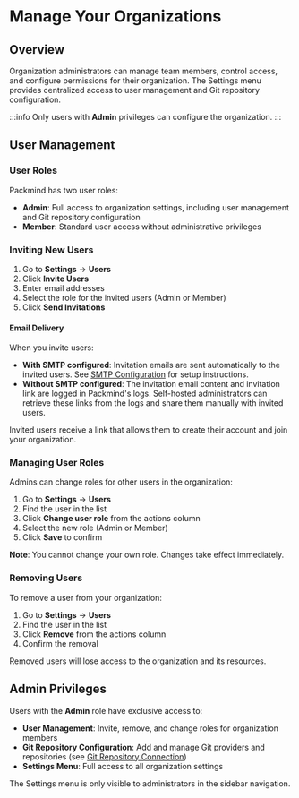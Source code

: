 # Manage Your Organizations

## Overview

Organization administrators can manage team members, control access, and configure permissions for their organization. The Settings menu provides centralized access to user management and Git repository configuration.

:::info
Only users with **Admin** privileges can configure the organization.
:::

## User Management

### User Roles

Packmind has two user roles:

- **Admin**: Full access to organization settings, including user management and Git repository configuration
- **Member**: Standard user access without administrative privileges

### Inviting New Users

1. Go to **Settings** → **Users**
2. Click **Invite Users**
3. Enter email addresses
4. Select the role for the invited users (Admin or Member)
5. Click **Send Invitations**

#### Email Delivery

When you invite users:

- **With SMTP configured**: Invitation emails are sent automatically to the invited users. See [SMTP Configuration](./gs-install-self-hosted.md#smtp-configuration) for setup instructions.
- **Without SMTP configured**: The invitation email content and invitation link are logged in Packmind's logs. Self-hosted administrators can retrieve these links from the logs and share them manually with invited users.

Invited users receive a link that allows them to create their account and join your organization.

### Managing User Roles

Admins can change roles for other users in the organization:

1. Go to **Settings** → **Users**
2. Find the user in the list
3. Click **Change user role** from the actions column
4. Select the new role (Admin or Member)
5. Click **Save** to confirm

**Note**: You cannot change your own role. Changes take effect immediately.

### Removing Users

To remove a user from your organization:

1. Go to **Settings** → **Users**
2. Find the user in the list
3. Click **Remove** from the actions column
4. Confirm the removal

Removed users will lose access to the organization and its resources.

## Admin Privileges

Users with the **Admin** role have exclusive access to:

- **User Management**: Invite, remove, and change roles for organization members
- **Git Repository Configuration**: Add and manage Git providers and repositories (see [Git Repository Connection](./git-repository-connection.md))
- **Settings Menu**: Full access to all organization settings

The Settings menu is only visible to administrators in the sidebar navigation.
